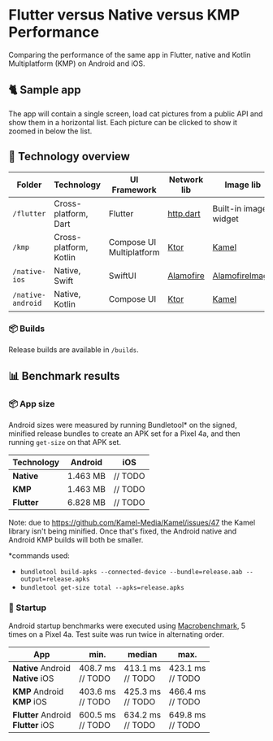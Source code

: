 # Flutter versus Native versus KMP Performance

Comparing the performance of the same app in Flutter, native and Kotlin Multiplatform (KMP) on Android and iOS.

## 🐈 Sample app

The app will contain a single screen, load cat pictures from a public API and show them in a horizontal list.
Each picture can be clicked to show it zoomed in below the list.

## 📂 Technology overview

| Folder            | Technology             | UI Framework             | Network lib                                         | Image lib                                                     |
|-------------------|------------------------|--------------------------|-----------------------------------------------------|---------------------------------------------------------------|
| `/flutter`        | Cross-platform, Dart   | Flutter                  | [http.dart](https://pub.dev/packages/http)          | Built-in image widget                                         |
| `/kmp`            | Cross-platform, Kotlin | Compose UI Multiplatform | [Ktor](https://github.com/ktorio/ktor)              | [Kamel](https://github.com/Kamel-Media/Kamel)                 |
| `/native-ios`     | Native, Swift          | SwiftUI                  | [Alamofire](https://github.com/Alamofire/Alamofire) | [AlamofireImage](https://github.com/Alamofire/AlamofireImage) |
| `/native-android` | Native, Kotlin         | Compose UI               | [Ktor](https://github.com/ktorio/ktor)              | [Kamel](https://github.com/Kamel-Media/Kamel)                 |

### 📦 Builds

Release builds are available in `/builds`.

## 📊 Benchmark results

### 📦 App size

Android sizes were measured by running Bundletool* on the signed, minified release bundles to create an APK set for a
Pixel 4a, and then running `get-size` on that APK set.

| Technology  | Android  | iOS     |
|-------------|----------|---------|
| **Native**  | 1.463 MB | // TODO |
| **KMP**     | 1.463 MB | // TODO |
| **Flutter** | 6.828 MB | // TODO |

Note: due to https://github.com/Kamel-Media/Kamel/issues/47 the Kamel library isn't being minified. Once that's fixed,
the Android native and Android KMP builds will both be smaller.

*commands used:

* `bundletool build-apks --connected-device --bundle=release.aab --output=release.apks`
* `bundletool get-size total --apks=release.apks`

### 🚀 Startup

Android startup benchmarks were executed
using [Macrobenchmark](https://developer.android.com/topic/performance/benchmarking/macrobenchmark-overview), 5 times on
a Pixel 4a. Test suite was run twice in alternating order.

| App                                     | min.                 | median               | max.                 |
|-----------------------------------------|----------------------|----------------------|----------------------|
| **Native** Android<br/>**Native** iOS   | 408.7 ms<br/>// TODO | 413.1 ms<br/>// TODO | 423.1 ms<br/>// TODO |
| **KMP** Android<br/>**KMP** iOS         | 403.6 ms<br/>// TODO | 425.3 ms<br/>// TODO | 466.4 ms<br/>// TODO |
| **Flutter** Android<br/>**Flutter** iOS | 600.5 ms<br/>// TODO | 634.2 ms<br/>// TODO | 649.8 ms<br/>// TODO |